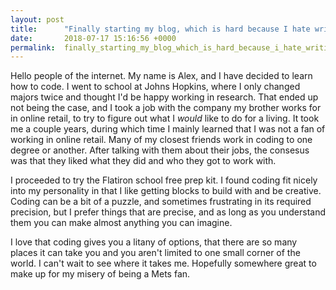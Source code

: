 ```yaml
---
layout: post
title:      "Finally starting my blog, which is hard because I hate writing assignments"
date:       2018-07-17 15:16:56 +0000
permalink:  finally_starting_my_blog_which_is_hard_because_i_hate_writing_assignments
---
```



Hello people of the internet.  My name is Alex, and I have decided to learn how to code.  I went to school at Johns Hopkins, where I only changed majors twice and thought I'd be happy working in research.  That ended up not being the case, and I took a job with the company my brother works for in online retail, to try to figure out what I *would* like to do for a living.  It took me a couple years, during which time I mainly learned that I was not a fan of working in online retail.  Many of my closest friends work in coding to one degree or another.  After talking with them about their jobs, the consesus was that they liked what they did and who they got to work with.  

I proceeded to try the Flatiron school free prep kit.  I found coding fit nicely into my personality in that I like getting blocks to build with and be creative.  Coding can be a bit of a puzzle, and sometimes frustrating in its required precision, but I prefer things that are precise, and as long as you understand them you can make almost anything you can imagine.

I love that coding gives you a litany of options, that there are so many places it can take you and you aren't limited to one small corner of the world.  I can't wait to see where it takes me.  Hopefully somewhere great to make up for my misery of being a Mets fan.  


